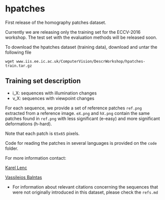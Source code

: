 # hpatches

First release of the homography patches dataset. 

Currently we are releasing only the training set for the ECCV-2016 workshop. 
The test set with the evaluation methods will be released soon. 

To download the hpatches dataset (training data), download and untar the following file

`wget www.iis.ee.ic.ac.uk/ComputerVision/DescrWorkshop/hpatches-train.tar.gz`

## Training set description
* i_X: sequences with illumination changes
* v_X: sequences with viewpoint changes

For each sequence, we provide a set of reference patches `ref.png` extracted from a reference image. 
`eX.png` and `hX.png` contain the same patches found in `ref.png` with less significant (e-easy) and 
more significant deformations (h-hard). 

Note that each patch is `65x65` pixels.

Code for reading the patches in several languages is provided on the `code` folder.

For more information contact:

[Karel Lenc](mailto:karel@robots.ox.ac.uk)

[Vassileios Balntas](mailto:v.balntas@imperial.ac.uk)


* For information about relevant citations concerning the sequences
that were not originally introduced in this dataset, please check the
`refs.md`
